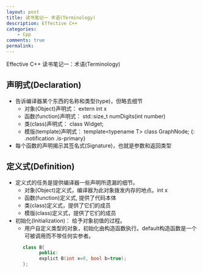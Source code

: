 ```yaml
---
layout: post
title: 读书笔记一 术语(Terminology)
description: Effective C++
categories:
    - Cpp
comments: true
permalink: 
---
```

Effective C++ 读书笔记一：术语(Terminology)

## 声明式(Declaration)
*  告诉编译器某个东西的名称和类型(type)，但略去细节
    *  对象(Object)声明式： extern int x
    *  函数(function)声明式： std::size_t numDigits(int number)
    *  类(class)声明式： class Widget;
    *  模版(template)声明式： template\<typename T\> class GraphNode;
{: .notification .is-primary}
*  每个函数的声明揭示其签名式(Signature)，也就是参数和返回类型

## 定义式(Definition)
*  定义式的任务是提供编译器一些声明所遗漏的细节。
    *  对象(Object)定义式，编译器为此对象拨发内存的地点。int x
    *  函数(function)定义式, 提供了代码本体
    *  类(class)定义式，提供了它们的成员
    *  模版(class)定义式，提供了它们的成员
*  初始化(Initialization)： 给予对象初值的过程。
    *  用户自定义类型的对象，初始化由构造函数执行。default构造函数是一个可被调用而不带任何实参者。
```C++
      class B{
            public:
            explict B(int x=0, bool b=true);
      };
```